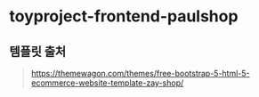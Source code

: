 # toyproject-frontend-paulshop

## 템플릿 출처
> https://themewagon.com/themes/free-bootstrap-5-html-5-ecommerce-website-template-zay-shop/

